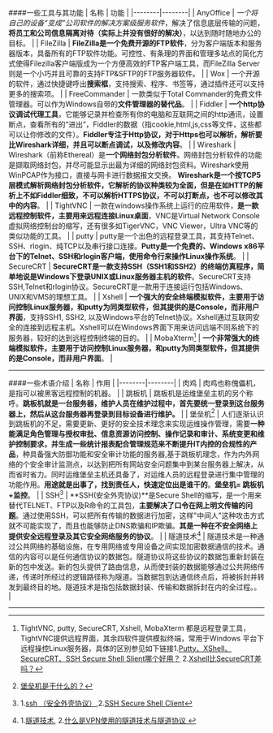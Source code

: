 ####一些工具与其功能
| 名称 | 功能 |
|--------|--------|
| AnyOffice  | *一个将自己的设备“变成”公司软件的解决方案级服务软件*，解决了信息底层传输的问题，**将员工和公司信息隔离对待（实际上并没有很好的解决）**，以达到随时随地办公的目标。       |
| FileZilla  | **FileZilla是一个免费开源的FTP软件**，分为客户端版本和服务器版本，具备所有的FTP软件功能。可控性、有条理的界面和管理多站点的简化方式使得Filezilla客户端版成为一个方便高效的FTP客户端工具，而FileZilla Server则是一个小巧并且可靠的支持FTP&SFTP的FTP服务器软件。   |
| Wox  | 一个开源的软件，通过快捷键呼出**搜索框**，支持搜索、程序、书签等，通过插件还可以支持更多的搜索项。     |
| FreeCommander  | 一款类似于Total Commander的免费文件管理器。可以作为Windows自带的**文件管理器的替代品**。   |
| Fiddler  | **一个http协议调试代理工具**，它能够记录并检查所有你的电脑和互联网之间的http通讯，设置断点，查看所有的“进出”，Fiddler的数据（指cookie,html,js,css等文件，这些都可以让你修改的文件）。**Fiddler专注于Http协议，对于Https也可以解析，解析要比Wireshark详细，并且可以断点调试，以及修改内容**。   |
| Wireshark  | Wireshark（前称Ethereal）是**一个网络封包分析软件**。网络封包分析软件的功能是撷取网络封包，并尽可能显示出最为详细的网络封包资料。Wireshark使用WinPCAP作为接口，直接与网卡进行数据报文交换。 **Wireshark是一个按TCP5层模式解析网络封包分析软件，它解析的协议种类较为全面，但是在如HTTP的解析上不如Fiddler细致，不可以解析HTTPS协议，不可以打断点，也不可以修改其中的内容**。  |
| TightVNC  | 一款在windows操作系统上运行的应用软件，**是一款远程控制软件，主要用来远程连接Linux桌面**，VNC是Virtual Network Console虚拟网络控制台的缩写，还有很多如TigerVNC，VNC Viewer，Ultra VNC等的类似功能的工具。   |
| putty  | putty是一个出色的远程登录工具，其支持Telnet、SSH、rlogin、纯TCP以及串行接口连接。**Putty是一个免费的、Windows x86平台下的Telnet、SSH和rlogin客户端，使用命令行来操作Linux操作系统**。   |
| SecureCRT  | **SecureCRT是一款支持SSH（SSH1和SSH2）的终端仿真程序，简单地说是Windows下登录UNIX或Linux服务器主机的软件**。SecureCRT支持SSH,Telnet和rlogin协议。SecureCRT是一款用于连接运行包括Windows、UNIX和VMS的理想工具。  |
| Xshell  | **一个强大的安全终端模拟软件，主要用于访问控制Linux服务器，和putty为同类型软件，但其提供的是Console，而非用户界面**，支持SSH1, SSH2, 以及Windows平台的Telnet协议。Xshell通过互联网安全的连接到远程主机。Xshell可以在Windows界面下用来访问远端不同系统下的服务器，较好的达到远程控制终端的目的。   |
| MobaXterm[^1]  | **一个非常强大的终端模拟软件，主要用于访问控制Linux服务器，和putty为同类型软件，但其提供的是Console，而非用户界面**。   |










* * *
####一些术语介绍
| 名称 | 作用 |
|--------|--------|
| 肉鸡  | 肉鸡也称傀儡机，是指可以被黑客远程控制的机器。       |
| 跳板机  | 跳板机是运维堡垒主机的另个称呼。**跳板机就是一台服务器，维护人员在维护过程中，首先要统一登录到这台服务器上，然后从这台服务器再登录到目标设备进行维护。**      |
| 堡垒机[^2]  | 人们逐渐认识到跳板机的不足，需要更新、更好的安全技术理念来实现运维操作管理，需要**一种能满足角色管理与授权审批、信息资源访问控制、操作记录和审计、系统变更和维护控制要求，并生成一些统计报表配合管理规范来不断提升IT内控的合规性的产品**，种具备强大防御功能和安全审计功能的服务器,基于跳板机理念，作为内外网络的个安全审计监测点，以达到把所有网站安全问题集中到某台服务器上解决，从而省时省力。同时运维堡垒主机还具备了，对运维人员的远程登录进行集中管理的功能作用。**用途就是出事了，找到责任人，快速定位出是谁干的**。**堡垒机= 跳板机+监控**。      |
| SSH[^3]  | **SSH(安全外壳协议)**是Secure Shell的缩写，是一个用来替代TELNET、FTP以及R命令的工具包，**主要解决了口令在网上明文传输的问题**。通过使用SSH，可以把所有传输的数据进行加密，这样"中间人"这种攻击方式就不可能实现了，而且也能够防止DNS欺骗和IP欺骗。**其是一种在不安全网络上提供安全远程登录及其它安全网络服务的协议**。        |
| 隧道技术[^4]  | 隧道技术是一种通过公共网络的基础设施，在专用网络或专用设备之间实现加密数据通信的技术。通信的内容可以是任何通信协议的数据包。隧道协议将这些协议的数据包重新封装在新的包中发送。新的包头提供了路由信息，从而使封装的数据能够通过公共网络传递，传递时所经过的逻辑路径称为隧道。当数据包到达通信终点后，将被拆封并转发到最终目的地。隧道技术是指包括数据封装、传输和数据拆封在内的全过程。。        |

* * *
[^1]:TightVNC, putty, SecureCRT, Xshell, MobaXterm 都是远程登录工具，TightVNC提供远程界面，其余四软件提供模拟终端，常用于Windows 平台下远程操控Linux服务器，具体的区别参见如下链接1.[Putty、XShell、SecureCRT、SSH Secure Shell Slient哪个好用？](https://www.zhihu.com/question/25344597) 2.[Xshell比SecureCRT差吗？](https://www.zhihu.com/question/24447656)
[^2]:[堡垒机是干什么的？](https://www.zhihu.com/question/21036511)
[^3]:1.[ssh （安全外壳协议）](https://baike.baidu.com/item/ssh/10407),2.[SSH Secure Shell Client](https://baike.baidu.com/item/SSH%20Secure%20Shell%20Client/8174251?fr=aladdin)
[^4]:1.[隧道技术](https://baike.baidu.com/item/%E9%9A%A7%E9%81%93%E6%8A%80%E6%9C%AF), 2.[什么是VPN使用的隧道技术与隧道协议 ](http://blog.chinaunix.net/uid-13971488-id-2858603.html)